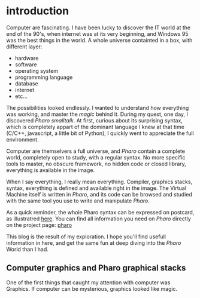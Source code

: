 # introduction

Computer are fascinating. I have been lucky to discover the IT world at the end
of the 90's, when internet was at its very beginning, and Windows 95 was the best
things in the world. A whole universe containted in a box, with different layer:

- hardware
- software
- operating system
- programming language
- database
- internet
- etc...

The possibilities looked endlessly. I wanted to understand how everything was
working, and master the *magic* behind it. During my quest, one day, I
discovered *Pharo smalltalk*. At first, curious about its surprising syntax, which
is completely appart of the dominant language I knew at that time (C/C++, javascript,
a little bit of Python), I quickly went to appreciate the full environment.

Computer are themselvers a full universe, and *Pharo* contain a complete world, completely
open to study, with a regular syntax. No more specific tools to master, no obscure
framework, no hidden code or closed library, everything is available in the image.

When I say everything, I really mean everything. Compiler, graphics stacks, syntax,
everything is defined and available right in the image. The Virtual Machine itself
is written in *Pharo*, and its code can be browsed and studied with the same tool you
use to write and manipulate *Pharo*.

As a quick reminder, the whole Pharo syntax can be expressed on postcard, as
illustratred [here](https://commons.wikimedia.org/wiki/File:Pharo_syntax_postcard.svg).
You can find all information you need on *Pharo* directly on the project page:
[pharo](https://www.pharo.org)

This blog is the result of my exploration. I hope you'll find usefull information
in here, and get the same fun at deep diving into the *Pharo* World than I had.

## Computer graphics and Pharo graphical stacks

One of the first things that caught my attention with computer was Graphics. If
computer can be mysterious, graphics looked like magic.

